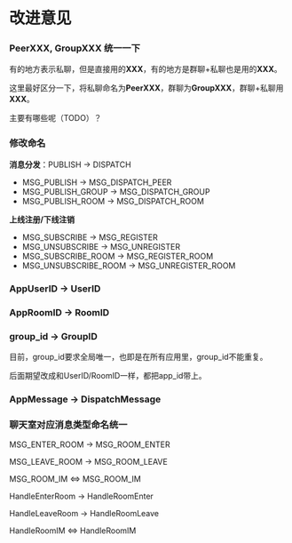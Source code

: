 # 改进意见

### PeerXXX, GroupXXX 统一一下

有的地方表示私聊，但是直接用的**XXX**，有的地方是群聊+私聊也是用的**XXX**。

这里最好区分一下，将私聊命名为**PeerXXX**，群聊为**GroupXXX**，群聊+私聊用**XXX**。

主要有哪些呢（TODO）？

### 修改命名

**消息分发**：PUBLISH -> DISPATCH

- MSG_PUBLISH       -> MSG_DISPATCH_PEER
- MSG_PUBLISH_GROUP -> MSG_DISPATCH_GROUP
- MSG_PUBLISH_ROOM  -> MSG_DISPATCH_ROOM

**上线注册/下线注销**

- MSG_SUBSCRIBE         -> MSG_REGISTER
- MSG_UNSUBSCRIBE       -> MSG_UNREGISTER
- MSG_SUBSCRIBE_ROOM    -> MSG_REGISTER_ROOM
- MSG_UNSUBSCRIBE_ROOM  -> MSG_UNREGISTER_ROOM

### AppUserID -> UserID

### AppRoomID -> RoomID

### group_id -> GroupID

目前，group_id要求全局唯一，也即是在所有应用里，group_id不能重复。

后面期望改成和UserID/RoomID一样，都把app_id带上。

### AppMessage -> DispatchMessage

### 聊天室对应消息类型命名统一

MSG_ENTER_ROOM -> MSG_ROOM_ENTER

MSG_LEAVE_ROOM -> MSG_ROOM_LEAVE

MSG_ROOM_IM <=> MSG_ROOM_IM

HandleEnterRoom -> HandleRoomEnter

HandleLeaveRoom -> HandleRoomLeave

HandleRoomIM <=> HandleRoomIM